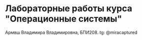 # Лабораторные работы курса "Операционные системы"
Армвш Владимира Владимировна, БПИ208.
tg: @miracaptured
